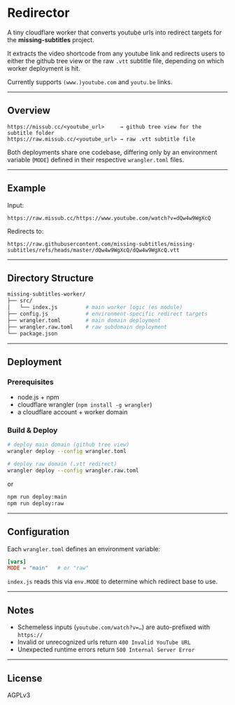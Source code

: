 # Redirector

A tiny cloudflare worker that converts youtube urls into redirect targets for the **missing-subtitles** project.

It extracts the video shortcode from any youtube link and redirects users to either the github tree view or the raw `.vtt` subtitle file, depending on which worker deployment is hit.

Currently supports `(www.)youtube.com` and `youtu.be` links.

---

## Overview

```plaintext
https://missub.cc/<youtube_url>     → github tree view for the subtitle folder
https://raw.missub.cc/<youtube_url> → raw .vtt subtitle file
```

Both deployments share one codebase, differing only by an environment variable (`MODE`) defined in their respective `wrangler.toml` files.

---

## Example

Input:

```plaintext
https://raw.missub.cc/https://www.youtube.com/watch?v=dQw4w9WgXcQ
```

Redirects to:

```plaintext
https://raw.githubusercontent.com/missing-subtitles/missing-subtitles/refs/heads/master/dQw4w9WgXcQ/dQw4w9WgXcQ.vtt
```

---

## Directory Structure

```bash
missing-subtitles-worker/
├── src/
│   └── index.js         # main worker logic (es module)
├── config.js            # environment-specific redirect targets
├── wrangler.toml        # main domain deployment
├── wrangler.raw.toml    # raw subdomain deployment
└── package.json
```

---

## Deployment

### Prerequisites

* node.js + npm
* cloudflare wrangler (`npm install -g wrangler`)
* a cloudflare account + worker domain

### Build & Deploy

```bash
# deploy main domain (github tree view)
wrangler deploy --config wrangler.toml

# deploy raw domain (.vtt redirect)
wrangler deploy --config wrangler.raw.toml
```

or

```bash
npm run deploy:main
npm run deploy:raw
```

---

## Configuration

Each `wrangler.toml` defines an environment variable:

```toml
[vars]
MODE = "main"   # or "raw"
```

`index.js` reads this via `env.MODE` to determine which redirect base to use.

---

## Notes

* Schemeless inputs (`youtube.com/watch?v=…`) are auto-prefixed with `https://`
* Invalid or unrecognized urls return `400 Invalid YouTube URL`
* Unexpected runtime errors return `500 Internal Server Error`

---

## License

AGPLv3
